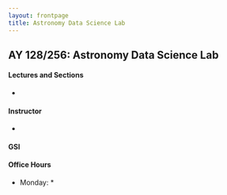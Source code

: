 ```yaml
---
layout: frontpage
title: Astronomy Data Science Lab
---
```


## AY 128/256: Astronomy Data Science Lab

#### Lectures and Sections

*  

#### Instructor

* 

#### GSI



#### Office Hours

* Monday:
  * 
